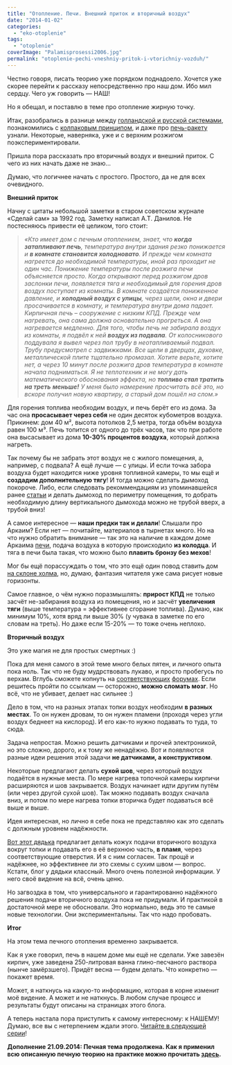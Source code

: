```yaml
---
title: "Отопление. Печи. Внешний приток и вторичный воздух"
date: "2014-01-02"
categories: 
  - "eko-otoplenie"
tags: 
  - "otoplenie"
coverImage: "Palamisprosessi2006.jpg"
permalink: "otoplenie-pechi-vneshniy-pritok-i-vtorichniy-vozduh/"
---
```


Честно говоря, писать теорию уже порядком поднадоело. Хочется уже скорее перейти к рассказу непосредственно про наш дом. Ибо мил сердцу. Чего уж говорить — НАШ!

Но я обещал, и поставлю в теме про отопление жирную точку.

Итак, разобрались в разнице между [голландской и русской системами](http://svobodaiznutri.ru/?p=29), познакомились с [колпаковым принципом](http://svobodaiznutri.ru/?p=28), и даже про [печь-ракету](http://svobodaiznutri.ru/?p=27) узнали. Некоторые, наверняка, уже и с верхним розжигом поэкспериментировали.

Пришла пора рассказать про вторичный воздух и внешний приток. С чего из них начать даже не знаю...

Думаю, что логичнее начать с простого. Простого, да не для всех очевидного.

**Внешний приток**

Начну с цитаты небольшой заметки в старом советском журнале «Сделай сам» за 1992 год. Заметку написал А.Т. Данилов. Не постесняюсь привести её целиком, того стоит:

> _«Кто имеет дом с печным отоплением, знает, что **когда затапливают печь**, температура внутри здания резко понижается и **в комнате становится холодновато**. И прежде чем комната нагреется до необходимой температуры, иной раз проходит не один час. Понижение температуры после розжига печи объясняется просто. Когда открывают перед розжигом дров заслонки печи, появляется тяга и необходимый для горения дров воздух поступает из комнаты. В комнате создаётся пониженное давление, и **холодный воздух с улицы**, через щели, окна и двери просачивается в комнату, и температура внутри дома падает. Кирпичная печь – сооружение с низким КПД. Прежде чем нагревать, она сама должна основательно прогреться. А она нагревается медленно. Для того, чтобы печь не забирала воздух из комнаты, я подвёл к ней **воздух из подвала**. От колосникового поддувала я вывел через пол трубу в неотапливаемый подвал. Трубу предусмотрел с задвижками. Все щели в дверцах, духовке, металлической плите тщательно промазал. Хотите верьте, хотите нет, а через 10 минут после розжига дров температура в комнате начала подниматься. Я не теплотехник и не могу дать математического обоснования эффекта, но **топливо стал тратить на треть** **меньше!** У меня было намерение просчитать всё это, но вскоре получил новую квартиру, а старый дом пошёл на слом.»_

Для горения топлива необходим воздух, и печь берёт его из дома. За час она **просасывает через себя** не один десяток кубометров воздуха. Прикинем: дом 40 м², высота потолков 2,5 метра, тогда объём воздуха равен 100 м³. Печь топится от одного до трёх часов, так что при работе она высасывает из дома **10-30% процентов воздуха**, который должна нагреть.

Так почему бы не забрать этот воздух не с жилого помещения, а, например, с подвала? А ещё лучше — с улицы. И если точка забора воздуха будет находится ниже уровня топливной камеры, то мы ещё и **создадим дополнительную тягу**! И тогда можно сделать дымоход покороче. Либо, если следовать рекоммендациям из упоминавшейся ранее [статьи](http://maxmolchun.livejournal.com/209276.html) и делать дымоход по периметру помещения, то добрать необходимую длину вертикального дымохода можно не трубой вверх, а трубой вниз!

А самое интересное — **наши предки так и делали**! Слышали про Аркаим? Если нет — почитайте, материалов в тырнетах много. Но на что нужно обратить внимание — так это на наличие в каждом доме Аркаима [печи](http://www.ecology.md/section.php?section=history&id=10962), подача воздуха в которую происходило **из колодца**. И тяга в печи была такая, что можно было **плавить бронзу без мехов**!

Мог бы ещё порассуждать о том, что это ещё один повод ставить дом [на склоне холма](http://svobodaiznutri.ru/?p=32), но, думаю, фантазия читателя уже сама рисует новые горизонты.

Самое главное, о чём нужно поразмышлять: **прирост КПД** не только засчёт не-забирания воздуха из помещения, но и засчёт **увеличения тяги** (выше температура = эффективнее сгорание топлива). Думаю, как минимум 10%, хотя вряд ли выше 30% (у чувака в заметке по его словам на треть). Но даже если 15-20% — то тоже очень неплохо.

**Вторичный воздух**

Это уже магия не для простых смертных :)

Пока для меня самого в этой теме много белых пятен, и личного опыта пока ноль. Так что не буду мудрствовать лукаво, и просто пробегусь по верхам. Вглубь сможете копнуть на [соответствующих](http://forum.stovemaster.ru/viewtopic.php?t=1460) [форумах](http://www.stroiteli.info/showthread.php?t=1967). Если решитесь пройти по ссылкам — осторожно, **можно сломать мозг**. Но всё, что не убивает, делает нас сильнее :)

Дело в том, что на разных этапах топки воздух необходим **в разных местах**. То он нужен дровам, то он нужен пламени (проходя через угли воздух беднеет на кислород). И его как-то нужно подавать то туда, то сюда.

Задача непростая. Можно решить датчиками и прочей электроникой, но это сложно, дорого, и к тому же ненадёжно. Вот и появляются разные идеи решения этой задачи **не датчиками, а конструктивом**.

Некоторые предлагают делать **сухой шов**, через который воздух подаётся в нужные места. По мере нагрева топочной камеры кирпичи расширяются и шов закрывается. Воздух начинает идти другим путём (или через другой сухой шов). Так можно подавать воздух сначала вниз, и потом по мере нагрева топки вторичка будет подаваться всё выше и выше.

Идея интересная, но лично я себе пока не представляю как это сделать с должным уровнем надёжности.

[Вот этот дядька](http://www.goandsee.ru/content/106/article/razmyshlenija-u-pechki-kotel-topka) предлагает делать кожух подачи вторичного воздуха вокруг топки и подавать его в её верхнюю часть, **в пламя**, через соответствующие отверстия. И я с ним согласен. Так прощё и надёжнее, но эффективнее ли это схемы с сухим швом — вопрос. Кстати, блог у дядьки классный. Много очень полезной информации. У него своё видение на всё, очень ценю.

Но загвоздка в том, что универсального и гарантированно надёжного решения подачи вторичного воздуха пока не придумали. И практикой в достаточной мере не обосновали. Это нормально, ведь это те самые новые технологии. Они экспериментальны. Так что надо пробовать.

**Итог**

На этом тема печного отопления временно закрывается.

Как я уже говорил, печь в нашем доме мы ещё не сделали. Уже завезён кирпич, уже заведена 250-литровая ванна глино-песчаного раствора (нынче замёрзшего). Придёт весна — будем делать. Что конкретно — покажет время.

Может, я наткнусь на какую-то информацию, которая в корне изменит моё видение. А может и не наткнусь. В любом случае процесс и результаты будут описаны на страницах этого блога.

А теперь настала пора приступить к самому интересному: к НАШЕМУ! Думаю, все вы с нетерпением ждали этого. [Читайте в следующей серии](http://svobodaiznutri.ru/?p=25)!

**Дополнение 21.09.2014: Печная тема продолжена. Как я применил всю описанную печную теорию на практике можно прочитать [здесь](http://svobodaiznutri.ru/sohataya-chudo-pech/ "Сохатая чудо-печь").**

